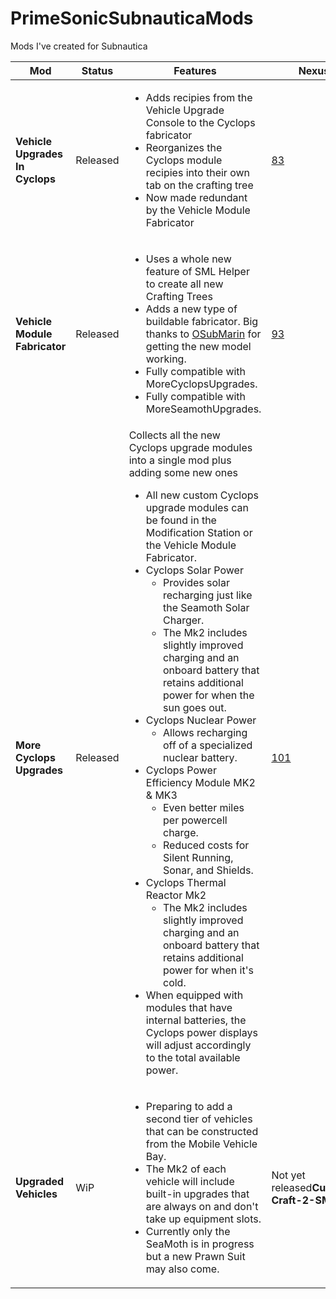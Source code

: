 # PrimeSonicSubnauticaMods
Mods I've created for Subnautica


**Mod** | **Status** | **Features** | **Nexus**
-|-|-|-
**Vehicle Upgrades In Cyclops** | Released | <ul><li>Adds recipies from the Vehicle Upgrade Console to the Cyclops fabricator</li><li>Reorganizes the Cyclops module recipies into their own tab on the crafting tree</li><li>Now made redundant by the Vehicle Module Fabricator</li></ul> | <a href="https://www.nexusmods.com/subnautica/mods/83">83</a>
**Vehicle Module Fabricator** | Released | <ul><li>Uses a whole new feature of SML Helper to create all new Crafting Trees</li><li>Adds a new type of buildable fabricator. Big thanks to [OSubMarin](https://github.com/K07H/) for getting the new model working.</li><li>Fully compatible with MoreCyclopsUpgrades.</li><li>Fully compatible with MoreSeamothUpgrades.</li></ul> | <a href="https://www.nexusmods.com/subnautica/mods/93">93</a>
**More Cyclops Upgrades** | Released | Collects all the new Cyclops upgrade modules into a single mod plus adding some new ones<br><ul><li>All new custom Cyclops upgrade modules can be found in the Modification Station or the Vehicle Module Fabricator.</li><li>Cyclops Solar Power<ul><li>Provides solar recharging just like the Seamoth Solar Charger.</li><li>The Mk2 includes slightly improved charging and an onboard battery that retains additional power for when the sun goes out.</li></ul></li><li>Cyclops Nuclear Power<ul><li>Allows recharging off of a specialized nuclear battery.</li></ul></li><li>Cyclops Power Efficiency Module MK2 & MK3<ul><li>Even better miles per powercell charge.</li><li>Reduced costs for Silent Running, Sonar, and Shields.</li></ul></li><li>Cyclops Thermal Reactor Mk2<ul><li>The Mk2 includes slightly improved charging and an onboard battery that retains additional power for when it's cold.</li></ul></li><li>When equipped with modules that have internal batteries, the Cyclops power displays will adjust accordingly to the total available power.</li></ul> | <a href="https://www.nexusmods.com/subnautica/mods/101">101</a>
**Upgraded Vehicles** | WiP | <ul><li>Preparing to add a second tier of vehicles that can be constructed from the Mobile Vehicle Bay.</li><li>The Mk2 of each vehicle will include built-in upgrades that are always on and don't take up equipment slots.</li><li>Currently only the SeaMoth is in progress but a new Prawn Suit may also come.</li></ul> | Not yet released**Custom-Craft-2-SML** | WiP | <ul><li>A complete replacement for CustomCraft built using SMLHelper for the better compatibility with other mods.</li></ul> | WiP